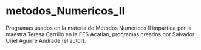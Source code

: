 # metodos_Numericos_II

Programas usados en la materia de Metodos Numericos II impartida por la maestra 
Teresa Carrillo en la FES Acatlan, programas creados por Salvador Uriel Aguirre Andrade (el autor).

